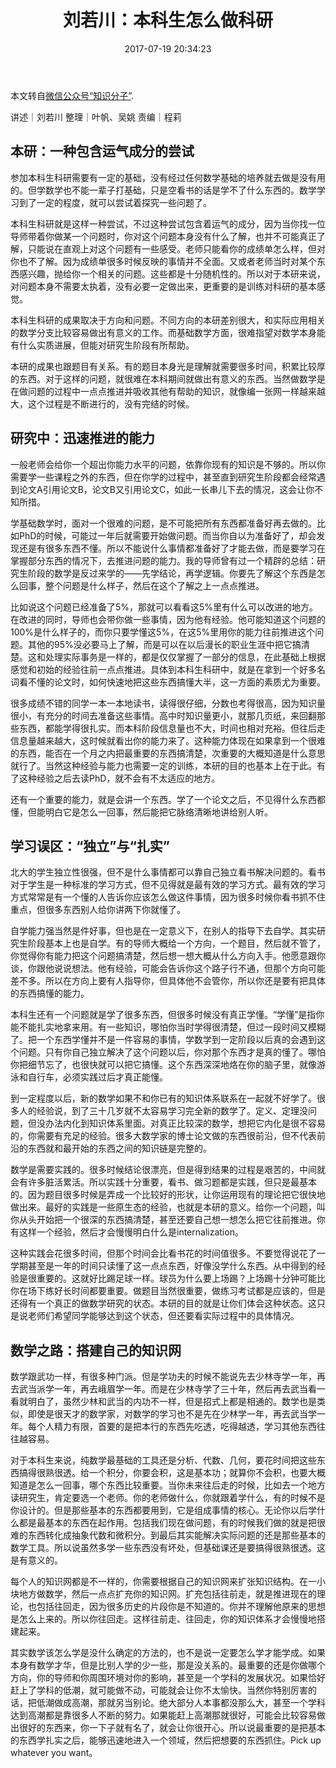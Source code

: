 ﻿---
title: 刘若川：本科生怎么做科研
date: 2017-07-19 20:34:23
categories:
- 数学
- 数学相关

---
本文转自[微信公众号“知识分子”](http://mp.weixin.qq.com/s/P3wQhgBKHYwqB0aBHeGqNg).

讲述｜刘若川
整理｜叶帆、吴姚
责编｜程莉

## 本研：一种包含运气成分的尝试

参加本科生科研需要有一定的基础，没有经过任何数学基础的培养就去做是没有用的。但学数学也不能一辈子打基础，只是空看书的话是学不了什么东西的。数学学习到了一定的程度，就可以尝试着探究一些问题了。
 
本科生科研就是这样一种尝试，不过这种尝试包含着运气的成分，因为当你找一位导师带着你做某一个问题时，你对这个问题本身没有什么了解，也并不可能真正了解，只能说在直观上对这个问题有一些感受。老师只能看你的成绩单怎么样，但对你也不了解。因为成绩单很多时候反映的事情并不全面。又或者老师当时对某个东西感兴趣，抛给你一个相关的问题。这些都是十分随机性的。所以对于本研来说，对问题本身不需要太执着，没有必要一定做出来，更重要的是训练对科研的基本感觉。
 
本科生科研的成果取决于方向和问题。不同方向的本研差别很大，和实际应用相关的数学分支比较容易做出有意义的工作。而基础数学方面，很难指望对数学本身能有什么实质进展，但能对研究生阶段有所帮助。

本研的成果也跟题目有关系。有的题目本身光是理解就需要很多时间，积累比较厚的东西。对于这样的问题，就很难在本科期间就做出有意义的东西。当然做数学是在做问题的过程中一点点推进并吸收其他有帮助的知识，就像编一张网一样越来越大，这个过程是不断进行的，没有完结的时候。
 

## 研究中：迅速推进的能力
 
一般老师会给你一个超出你能力水平的问题，依靠你现有的知识是不够的。所以你需要学一些课程之外的东西，但在你学的过程中，甚至直到研究生阶段都会经常遇到论文A引用论文B，论文B又引用论文C，如此一长串儿下去的情况，这会让你不知所措。
 
学基础数学时，面对一个很难的问题，是不可能把所有东西都准备好再去做的。比如PhD的时候，可能过一年后就需要开始做问题。而当你自以为准备好了，却会发现还是有很多东西不懂。所以不能说什么事情都准备好了才能去做，而是要学习在掌握部分东西的情况下，去推进问题的能力。我的导师曾有过一个精辟的总结：研究生阶段的数学是反过来学的——先学结论，再学逻辑。你要先了解这个东西是怎么回事，整个问题是什么样子，然后在这个了解之上一点点推进。
 
比如说这个问题已经准备了5%，那就可以看看这5%里有什么可以改进的地方。在改进的同时，导师也会带你做一些事情，因为他有经验。他可能知道这个问题的100%是什么样子的，而你只要学懂这5%，在这5%里用你的能力往前推进这个问题。其他的95%没必要马上了解，而是可以在以后漫长的职业生涯中把它搞清楚。这和处理实际事务是一样的，都是仅仅掌握了一部分的信息，在此基础上根据感觉和初始的经验往前一点点推进。具体到本科生科研中，就是在拿到一个好多名词看不懂的论文时，如何快速地把这些东西搞懂大半，这一方面的素质尤为重要。
 
很多成绩不错的同学一本一本地读书，读得很仔细，分数也考得很高，因为知识量很小，有充分的时间去准备这些事情。高中时知识量更小，就那几页纸，来回翻那些东西，都能学得很扎实。而本科阶段信息量也不大，时间也相对充裕。但往后走信息量越来越大，这时候就看出你的能力来了。这种能力体现在如果拿到一个很难的东西，能否在一个月之内把最重要的东西搞清楚，次重要的大概知道是什么意思就行了。当然这种经验与能力也需要一定的训练，本研的目的也基本上在于此。有了这种经验之后去读PhD，就不会有不太适应的地方。
 
还有一个重要的能力，就是会讲一个东西。学了一个论文之后，不见得什么东西都懂，但能明白它是怎么一回事，然后能把它脉络清晰地讲给别人听。
 

## 学习误区：“独立”与“扎实”

北大的学生独立性很强，但不是什么事情都可以靠自己独立看书解决问题的。看书对于学生是一种标准的学习方式，但不见得就是最有效的学习方式。最有效的学习方式常常是有一个懂的人告诉你应该怎么做这件事情，因为很多时候你看书抓不住重点，但很多东西别人给你讲两下你就懂了。

自学能力强当然是件好事，但也是在一定意义下，在别人的指导下去自学。其实研究生阶段基本上也是自学。有的导师大概给一个方向，一个题目，然后就不管了，你觉得你有能力把这个问题搞清楚，然后想一想大概从什么方向入手。他愿意跟你谈，你跟他说说想法。他有经验，可能会告诉你这个路子行不通，但那个方向可能差不多。所以在方向上要有人指导你，但具体他不会管你，所以你还是要有把具体的东西搞懂的能力。
 
本科生还有一个问题就是学了很多东西，但很多时候没有真正学懂。“学懂”是指你能不能扎实地拿来用。有一些知识，哪怕你当时学得很清楚，但过一段时间又模糊了。把一个东西学懂并不是一件容易的事情，学数学到一定阶段以后真的会遇到这个问题。只有你自己独立解决了这个问题以后，你对那个东西才是真的懂了。哪怕你把细节忘了，也很快就可以把它搞懂。这个东西深深地烙在你的脑子里，就像游泳和自行车，必须实践过后才真正能懂。

到一定程度以后，新的数学如果不和你已有的知识体系联系在一起就不好学了。很多人的经验说，到了三十几岁就不太容易学习完全新的数学了。定义、定理没问题，但没办法内化到知识体系里面。对真正比较深的数学，想把它内化是很不容易的，你需要有充足的经验。很多大数学家的博士论文做的东西很前沿，但不代表前沿的东西就和最开始的东西之间的知识链是完整的。

数学是需要实践的。很多时候结论很漂亮，但是得到结果的过程是艰苦的，中间就会有许多脏活累活。所以实践十分重要，看书、做习题都是实践，但只是最基本的。因为题目很多时候是弄成一个比较好的形状，让你运用现有的理论把它很快地做出来。最好的实践是一些原生态的经验，也就是本研的意义。给你一个问题，叫你从头开始把一个很深的东西搞清楚，甚至还要自己想一想怎么把它往前推进。你有这样一个经验，然后才会慢慢明白什么是internalization。

这种实践会花很多时间，但那个时间会比看书花的时间值很多。不要觉得说花了一学期甚至是一年的时间只读懂了这一点点东西，好像没学什么东西。从中得到的经验是很重要的。这就好比踢足球一样。球员为什么要上场踢？上场踢十分钟可能比你在场下练好长时间都要重要。做题目当然很重要，做练习考试都是应该的，但是还得有一个真正的做数学研究的状态。本研的目的就是让你们体会这种状态。这只是说老师们希望同学能够达到这个状态，但还要看实际过程中的具体情况。


## 数学之路：搭建自己的知识网
 
数学跟武功一样，有很多种门派。但是学功夫的时候不能说先去少林寺学一年，再去武当派学一年，再去峨眉学一年。而是在少林寺学了三十年，然后再去武当看一看就明白了，虽然少林和武当的内功不一样，但是招式上都是相通的。数学也是类似，即使是很天才的数学家，对数学的学习也不是先在少林学一年，再去武当学一年。每个人精力有限，首要的是把本行的东西先吃透，吃得越透，学习其他东西往往越容易。
 
对于本科生来说，纯数学最基础的工具还是分析、代数、几何，要花时间把这些东西搞得很熟很透。给一个积分，你要会积，这是基本功；就算你不会积，也要大概知道是怎么一回事，哪个东西比较重要。当你未来往后走的时候，比如去一个地方读研究生，肯定要选一个老师。你的老师做什么，你就跟着学什么，有的时候不是你设计的。但是那些基本的东西都要用到，它是组成事情的核心。无论你以后学什么都是最基本的东西在起作用。包括我们现在做问题，有的时候我们做的就是把很难的东西转化成抽象代数和微积分。到最后其实能解决实际问题的还是那些基本的数学工具。所以说虽然多学一些东西没有坏处，但基础课还是要搞得很熟很透。这是有意义的。
 
每个人的知识网都是不一样的，你需要根据自己的知识网来扩张知识结构。在一小块地方做数学，然后一点点扩充你的知识网。扩充包括往前走，就是推进现在的理论，也包括往回走，因为很多历史的片段你是不知道的。你并不理解他原来的思想是怎么上来的。所以你往回走。这样往前走、往回走，你的知识体系才会慢慢地搭建起来。
 
其实数学该怎么学是没什么确定的方法的，也不是说一定要怎么学才能学成。如果本身有数学才华，但是比别人学的少一些，那是没关系的。最重要的还是你做哪个方向，你的导师和你周围环境对你的影响，甚至是一个学科的发展状况。如果恰好赶上了学科的低潮，就可能做不动，可能就会让你不太愉快。当然你特别厉害的话，把低潮做成高潮，那就另当别论。绝大部分人本事都没那么大，甚至一个学科达到高潮都是靠很多人不断的努力。如果能赶上高潮那就很好，可能会比较容易做出很好的东西来，你一下子就有名了，就会让你很开心。所以说最重要的是把基本的东西学扎实之后，能够迅速地进入一个领域，然后把想要的东西抓住。Pick up whatever you want。